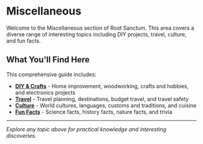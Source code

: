 # Miscellaneous

Welcome to the Miscellaneous section of Root Sanctum. This area covers a diverse range of interesting topics including DIY projects, travel, culture, and fun facts.

## What You'll Find Here

This comprehensive guide includes:

- **[DIY & Crafts](./diy/)** - Home improvement, woodworking, crafts and hobbies, and electronics projects
- **[Travel](./travel/)** - Travel planning, destinations, budget travel, and travel safety
- **[Culture](./culture/)** - World cultures, languages, customs and traditions, and cuisine
- **[Fun Facts](./fun-facts/)** - Science facts, history facts, nature facts, and trivia

---

*Explore any topic above for practical knowledge and interesting discoveries.*
